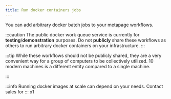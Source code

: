 ```yaml
---
title: Run docker containers jobs
---
```


You can add arbitrary docker batch jobs to your metapage workflows.

:::caution
The public docker work queue service is currently for **testing**/**demonstration** purposes. Do not **publicly** share these workflows as others to run arbitrary docker containers on your infrastructure.
:::

:::tip
While these workflows should not be publicly shared, they are a very convenient way for a group of computers to be collectively utilized. 10 modern machines is a different entity compared to a single machine.

:::

:::info
Running docker images at scale can depend on your needs. Contact sales for
:::
x1
